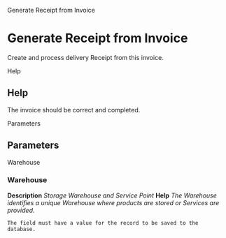 
Generate Receipt from Invoice
# Generate Receipt from Invoice


Create and process delivery Receipt from this invoice.

Help
## Help

The invoice should be correct and completed.

Parameters
## Parameters


Warehouse
### Warehouse

**Description**
 *Storage Warehouse and Service Point*
**Help**
 *The Warehouse identifies a unique Warehouse where products are stored or Services are provided.*

```
The field must have a value for the record to be saved to the database.
```
